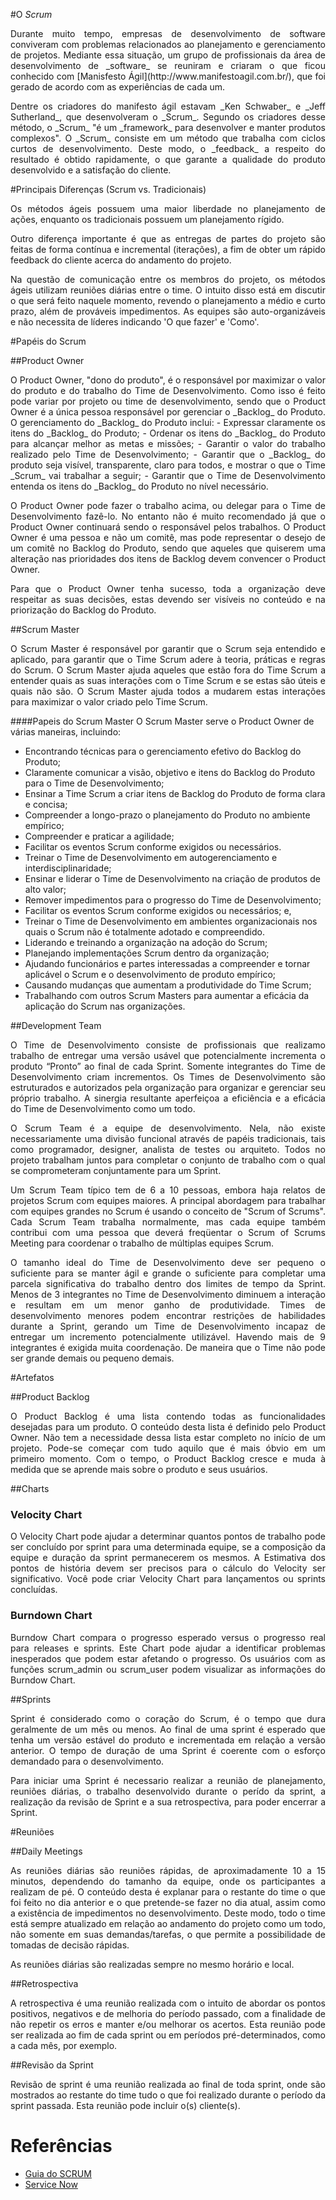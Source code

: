 #O _Scrum_
<p align="justify">Durante muito tempo, empresas de desenvolvimento de software conviveram com problemas relacionados ao planejamento e gerenciamento de projetos. Mediante essa situação, um grupo de profissionais da área de desenvolvimento de _software_ se reuniram e criaram o que ficou conhecido com [Manisfesto Ágil](http://www.manifestoagil.com.br/), que foi gerado de acordo com as experiências de cada um.
<p align="justify">Dentre os criadores do manifesto ágil estavam _Ken Schwaber_ e _Jeff Sutherland_, que desenvolveram o _Scrum_. Segundo os criadores desse método, o _Scrum_ "é um _framework_ para desenvolver e manter produtos complexos".
O _Scrum_ consiste em um método que trabalha com ciclos curtos de desenvolvimento. Deste modo, o _feedback_ a respeito do resultado é obtido rapidamente, o que garante a qualidade do produto desenvolvido e a satisfação do cliente.

#Principais Diferenças (Scrum vs. Tradicionais)
<p align="justify">Os métodos ágeis possuem uma maior liberdade no planejamento de ações, enquanto os tradicionais possuem um planejamento rígido.

<p align="justify">Outro diferença importante é que as entregas de partes do projeto são feitas de forma contínua e incremental (iterações), a fim de obter um rápido feedback do cliente acerca do andamento do projeto.

<p align="justify">Na questão de comunicação entre os membros do projeto, os métodos ágeis utilizam reuniões diárias entre o time. O intuito disso está em discutir o que será feito naquele momento, revendo o planejamento a médio e curto prazo, além de prováveis impedimentos.
As equipes são auto-organizáveis e não necessita de líderes indicando 'O que fazer' e 'Como'.

#Papéis do Scrum

##Product Owner
<p align="justify">O Product Owner, "dono do produto", é o responsável por maximizar o valor do produto e do
trabalho do Time de Desenvolvimento. Como isso é feito pode variar por projeto ou time de desenvolvimento, sendo que o Product Owner é a única pessoa responsável por gerenciar o _Backlog_ do Produto. O gerenciamento do _Backlog_ do Produto inclui:
- Expressar claramente os itens do _Backlog_ do Produto;
- Ordenar os itens do _Backlog_ do Produto para alcançar melhor as metas e missões;
- Garantir o valor do trabalho realizado pelo Time de Desenvolvimento;
- Garantir que o _Backlog_ do produto seja visível, transparente, claro para todos, e mostrar o que o Time _Scrum_ vai trabalhar a seguir;
- Garantir que o Time de Desenvolvimento entenda os itens do _Backlog_ do Produto no nível necessário.

<p align="justify">O Product Owner pode fazer o trabalho acima, ou delegar para o Time de Desenvolvimento fazê-lo. No entanto não é muito recomendado já que o Product Owner continuará sendo o responsável pelos trabalhos. O Product Owner é uma pessoa e não um comitê, mas pode representar o desejo de um comitê no Backlog do Produto, sendo que aqueles que quiserem uma alteração nas prioridades dos itens de Backlog devem convencer o Product Owner.

<p align="justify">Para que o Product Owner tenha sucesso, toda a organização deve respeitar as suas decisões, estas devendo ser visíveis no conteúdo e na priorização do Backlog do Produto. 

##Scrum Master
<p align="justify">O Scrum Master é responsável por garantir que o Scrum seja entendido e aplicado, para garantir que o Time Scrum adere à teoria, práticas e regras do Scrum. O Scrum Master ajuda aqueles que estão fora do Time Scrum a entender quais as suas interações com o Time Scrum e se estas são úteis e quais não são. O Scrum Master ajuda todos a mudarem estas interações para maximizar o valor criado pelo Time Scrum.

####Papeis do Scrum Master
O Scrum Master serve o Product Owner de várias maneiras, incluindo:
- Encontrando técnicas para o gerenciamento efetivo do Backlog do Produto;
- Claramente comunicar a visão, objetivo e itens do Backlog do Produto para o Time de Desenvolvimento;
- Ensinar a Time Scrum a criar itens de Backlog do Produto de forma clara e concisa;
- Compreender a longo-prazo o planejamento do Produto no ambiente empírico;
- Compreender e praticar a agilidade; 
- Facilitar os eventos Scrum conforme exigidos ou necessários.
- Treinar o Time de Desenvolvimento em autogerenciamento e interdisciplinaridade;
- Ensinar e liderar o Time de Desenvolvimento na criação de produtos de alto valor;
- Remover impedimentos para o progresso do Time de Desenvolvimento;
- Facilitar os eventos Scrum conforme exigidos ou necessários; e,
- Treinar o Time de Desenvolvimento em ambientes organizacionais nos quais o Scrum não é totalmente adotado e compreendido.
- Liderando e treinando a organização na adoção do Scrum;
- Planejando implementações Scrum dentro da organização;
- Ajudando funcionários e partes interessadas a compreender e tornar aplicável o Scrum e o desenvolvimento de produto empírico;
- Causando mudanças que aumentam a produtividade do Time Scrum;
- Trabalhando com outros Scrum Masters para aumentar a eficácia da aplicação do Scrum nas organizações.

##Development Team
<p align="justify">O Time de Desenvolvimento consiste de profissionais que realizamo trabalho de entregar uma versão usável que potencialmente incrementa o produto “Pronto” ao final de cada Sprint. Somente integrantes do Time de Desenvolvimento criam incrementos. Os Times de Desenvolvimento são estruturados e autorizados pela organização para organizar e gerenciar seu próprio trabalho. A sinergia resultante aperfeiçoa a eficiência e a eficácia do Time de Desenvolvimento como um todo. 

<p align="justify">O Scrum Team é a equipe de desenvolvimento. Nela, não existe necessariamente uma divisão funcional através de papéis tradicionais, tais como programador, designer, analista de testes ou arquiteto. Todos no projeto trabalham juntos para completar o conjunto de trabalho com o qual se comprometeram conjuntamente para um Sprint.

<p align="justify">Um Scrum Team típico tem de 6 a 10 pessoas, embora haja relatos de projetos Scrum com equipes maiores. A principal abordagem para trabalhar com equipes grandes no Scrum é usando o conceito de "Scrum of Scrums". Cada Scrum Team trabalha normalmente, mas cada equipe também contribui com uma pessoa que deverá freqüentar o Scrum of Scrums Meeting para coordenar o trabalho de múltiplas equipes Scrum. 

<p align="justify">O tamanho ideal do Time de Desenvolvimento deve ser pequeno o suficiente para se manter ágil e grande o suficiente para completar uma parcela significativa do trabalho dentro dos limites de tempo da Sprint. Menos de 3 integrantes no Time de Desenvolvimento diminuem a interação e resultam em um menor ganho de produtividade. Times de desenvolvimento menores podem encontrar restrições de habilidades durante a Sprint, gerando um Time de Desenvolvimento incapaz de entregar um incremento potencialmente utilizável. Havendo mais de 9 integrantes é exigida muita coordenação. De maneira que o Time não pode ser grande demais ou pequeno demais.

#Artefatos

##Product Backlog
<p align="justify">O Product Backlog é uma lista contendo todas as funcionalidades desejadas para um produto. O conteúdo desta lista é definido pelo Product Owner. Não tem a necessidade dessa lista estar completo no início de um projeto. Pode-se começar com tudo aquilo que é mais óbvio em um primeiro momento. Com o tempo, o Product Backlog cresce e muda à medida que se aprende mais sobre o produto e seus usuários.

##Charts                   

### Velocity Chart          
<p align="justify">O Velocity Chart pode ajudar a determinar quantos pontos de trabalho pode ser concluído por sprint para uma determinada equipe, se a composição da equipe e duração da sprint permanecerem os mesmos. A Estimativa dos pontos de história devem ser precisos para o cálculo do Velocity ser significativo. Você pode criar Velocity Chart para lançamentos ou sprints concluídas.          

### Burndown Chart          
<p align="justify">Burndow Chart compara o progresso esperado versus o progresso real para releases e sprints. Este Chart pode ajudar a identificar problemas inesperados que podem estar afetando o progresso. Os usuários com as funções scrum_admin ou scrum_user podem visualizar as informações do Burndow Chart.

##Sprints
<p align="justify">Sprint é considerado como o coração do Scrum, é o tempo que dura geralmente de um mês ou menos. Ao final de uma sprint é esperado que tenha um versão estável do produto e incrementada em relação a versão anterior. O tempo de duração de uma Sprint é coerente com o esforço demandado para o desenvolvimento.

<p align="justify">Para iniciar uma Sprint é necessario realizar a reunião de planejamento, reuniões diárias, o trabalho desenvolvido durante o perído da sprint, a realização da revisão de Sprint e a sua retrospectiva, para poder encerrar a Sprint.

#Reuniões

##Daily Meetings
<p align="justify">As reuniões diárias são reuniões rápidas, de aproximadamente 10 a 15 minutos, dependendo do tamanho da equipe, onde os participantes a realizam de pé. O conteúdo desta é explanar para o restante do time o que foi feito no dia anterior e o que pretende-se fazer no dia atual, assim como a existência de impedimentos no desenvolvimento. Deste modo, todo o time está sempre atualizado em relação ao andamento do projeto como um todo, não somente em suas demandas/tarefas, o que permite a possibilidade de tomadas de decisão rápidas.

As reuniões diárias são realizadas sempre no mesmo horário e local.

##Retrospectiva
<p align="justify">A retrospectiva é uma reunião realizada com o intuito de abordar os pontos positivos, negativos e de melhoria do período passado, com a finalidade de não repetir os erros e manter e/ou melhorar os acertos. Esta reunião pode ser realizada ao fim de cada sprint ou em períodos pré-determinados, como a cada mês, por exemplo.

##Revisão da Sprint
<p align="justify">Revisão de sprint é uma reunião realizada ao final de toda sprint, onde são mostrados ao restante do time tudo o que foi realizado durante o período da sprint passada. Esta reunião pode incluir o(s) cliente(s).

# Referências
* [Guia do SCRUM](http://www.scrumguides.org/docs/scrumguide/v1/Scrum-Guide-Portuguese-BR.pdf)
* [Service Now](http://wiki.servicenow.com/index.php?title=Scrum_Charts#gsc.tab=0)